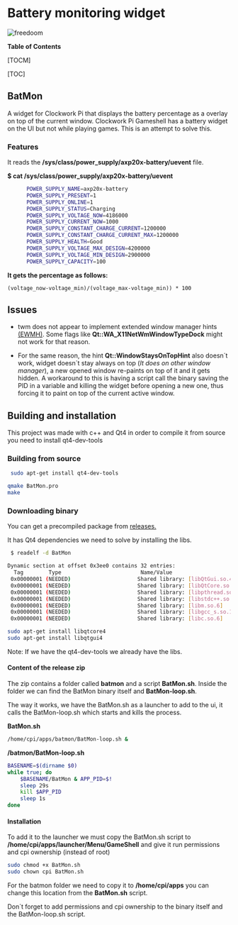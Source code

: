# Battery monitoring widget

![freedoom](https://cdn.discordapp.com/attachments/459401282743173120/476116122622754858/capture_01.png "freedoom")

**Table of Contents**

[TOCM]

[TOC]

## BatMon
A widget for Clockwork Pi that displays the battery percentage as a overlay on top of the current window. Clockwork Pi Gameshell has a battery widget on the UI but not while playing games. This is an attempt to solve this.

### Features


It reads the **/sys/class/power_supply/axp20x-battery/uevent** file.

**$ cat /sys/class/power_supply/axp20x-battery/uevent**
```sh
      POWER_SUPPLY_NAME=axp20x-battery
      POWER_SUPPLY_PRESENT=1
      POWER_SUPPLY_ONLINE=1
      POWER_SUPPLY_STATUS=Charging
      POWER_SUPPLY_VOLTAGE_NOW=4186000
      POWER_SUPPLY_CURRENT_NOW=1000
      POWER_SUPPLY_CONSTANT_CHARGE_CURRENT=1200000
      POWER_SUPPLY_CONSTANT_CHARGE_CURRENT_MAX=1200000
      POWER_SUPPLY_HEALTH=Good
      POWER_SUPPLY_VOLTAGE_MAX_DESIGN=4200000
      POWER_SUPPLY_VOLTAGE_MIN_DESIGN=2900000
      POWER_SUPPLY_CAPACITY=100
```

 **It gets the percentage as follows:**

```(voltage_now-voltage_min)/(voltage_max-voltage_min)) * 100```

## Issues

- twm does not appear to implement extended window manager hints [(EWMH)](https://en.wikipedia.org/wiki/Extended_Window_Manager_Hints).
Some flags like **Qt::WA_X11NetWmWindowTypeDock** might not work for that reason.

- For the same reason, the hint **Qt::WindowStaysOnTopHint** also doesn´t work, widget doesn´t stay always on top (*It does on other window manager*), a new opened window re-paints on top of it and it gets hidden. A workaround to this is having a script call the binary saving the PID in a variable and killing the widget before opening a new one, thus forcing it to paint on top of the current active window.


## Building and installation

This project was made with c++ and Qt4 in order to compile it from source you need to install qt4-dev-tools

### Building from source
```sh
 sudo apt-get install qt4-dev-tools
 ```

```sh
qmake BatMon.pro
make
```
### Downloading binary

You can get a precompiled package from [releases.](https://github.com/Mihaylov93/BatMon/releases "releases")

It has Qt4 dependencies we need to solve by installing the libs.

```sh
 $ readelf -d BatMon

Dynamic section at offset 0x3ee0 contains 32 entries:
  Tag        Type                         Name/Value
 0x00000001 (NEEDED)                     Shared library: [libQtGui.so.4]
 0x00000001 (NEEDED)                     Shared library: [libQtCore.so.4]
 0x00000001 (NEEDED)                     Shared library: [libpthread.so.0]
 0x00000001 (NEEDED)                     Shared library: [libstdc++.so.6]
 0x00000001 (NEEDED)                     Shared library: [libm.so.6]
 0x00000001 (NEEDED)                     Shared library: [libgcc_s.so.1]
 0x00000001 (NEEDED)                     Shared library: [libc.so.6]

```

```sh
sudo apt-get install libqtcore4 
sudo apt-get install libqtgui4 
```
Note: If we have the qt4-dev-tools we already have the libs.

#### Content of the release zip
The zip contains a folder called **batmon** and a script **BatMon.sh**.
Inside the folder we can find the BatMon binary itself and **BatMon-loop.sh**.

The way it works, we have the BatMon.sh as a launcher to add to the ui, it calls the BatMon-loop.sh which starts and kills the process.

**BatMon.sh**
```sh
/home/cpi/apps/batmon/BatMon-loop.sh &

```
**/batmon/BatMon-loop.sh**
```sh
BASENAME=$(dirname $0)
while true; do
    $BASENAME/BatMon & APP_PID=$!
    sleep 29s
    kill $APP_PID
    sleep 1s
done

```
#### Installation

To add it to the launcher we must copy the BatMon.sh script to **/home/cpi/apps/launcher/Menu/GameShell** and give it run permissions and cpi ownership (instead of root)

```sh
sudo chmod +x BatMon.sh
sudo chown cpi BatMon.sh
```

For the batmon folder we need to copy it to **/home/cpi/apps** you can change this location from the **BatMon.sh** script.

Don´t forget to add permissions and cpi ownership to the binary itself and the BatMon-loop.sh script.
